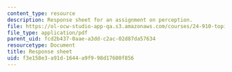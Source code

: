 ```yaml
---
content_type: resource
description: Response sheet for an assignment on perception.
file: https://ol-ocw-studio-app-qa.s3.amazonaws.com/courses/24-910-topics-in-linguistic-theory-laboratory-phonology-spring-2007/f3e158e3a91d1644a9f998d17600f856_response_sheet.pdf
file_type: application/pdf
parent_uid: fcd2b437-0aae-a3dd-c2ac-02d87da57634
resourcetype: Document
title: Response sheet
uid: f3e158e3-a91d-1644-a9f9-98d17600f856
---
```


